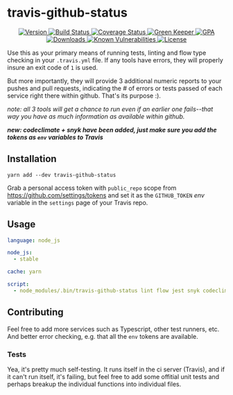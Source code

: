 # travis-github-status 

<p align="center">
  <a href="https://www.npmjs.com/package/travis-github-status">
    <img src="https://img.shields.io/npm/v/travis-github-status.svg" alt="Version" />
  </a>

  <a href="https://travis-ci.org/faceyspacey/travis-github-status">
    <img src="https://travis-ci.org/faceyspacey/travis-github-status.svg?branch=master" alt="Build Status" />
  </a>

  <a href="https://lima.codeclimate.com/github/faceyspacey/travis-github-status/coverage">
    <img src="https://lima.codeclimate.com/github/faceyspacey/travis-github-status/badges/coverage.svg" alt="Coverage Status"/>
  </a>

  <a href="https://greenkeeper.io">
    <img src="https://badges.greenkeeper.io/faceyspacey/travis-github-status.svg" alt="Green Keeper" />
  </a>

  <a href="https://lima.codeclimate.com/github/faceyspacey/travis-github-status">
    <img src="https://lima.codeclimate.com/github/faceyspacey/travis-github-status/badges/gpa.svg" alt="GPA" />
  </a>

  <a href="https://www.npmjs.com/package/travis-github-status">
    <img src="https://img.shields.io/npm/dt/travis-github-status.svg" alt="Downloads" />
  </a>
  
  <a href="https://snyk.io/test/github/faceyspacey/travis-github-status">
    <img src="https://snyk.io/test/github/faceyspacey/travis-github-status/badge.svg" alt="Known Vulnerabilities" data-canonical-src="https://snyk.io/test/github/faceyspacey/travis-github-status">
  </a>

  <a href="https://www.npmjs.com/package/travis-github-status">
    <img src="https://img.shields.io/npm/l/travis-github-status.svg" alt="License" />
  </a>
</p>


Use this as your primary means of running tests, linting and flow type checking
in your `.travis.yml` file. If any tools have errors, they will properly insure an exit code of `1` is used.

But more importantly, they will provide 3 additional numeric reports to your pushes and pull requests, indicating
the # of errors or tests passed of each service right there within github. That's its purpose :).

*note: all 3 tools will get a chance to run even if an earlier one fails--that way you have as much information as available
within github.*

***new: codeclimate + snyk have been added, just make sure you add the tokens as `env` variables to Travis***

## Installation
```yarn add --dev travis-github-status```

Grab a personal access token with `public_repo` scope from https://github.com/settings/tokens and set it as
the `GITHUB_TOKEN` *env* variable in the `settings` page of your Travis repo. 

## Usage
```yml
language: node_js

node_js:
  - stable

cache: yarn

script:
  - node_modules/.bin/travis-github-status lint flow jest snyk codeclimate #omit tools you don't want statuses for
```


## Contributing
Feel free to add more services such as Typescript, other test runners, etc. And better error checking, e.g.
that all the `env` tokens are available.

### Tests
Yea, it's pretty much self-testing. It runs itself in the ci server (Travis), and if it can't run itself, it's failing,
but feel free to add some offitial unit tests and perhaps breakup the individual functions into individual files.
